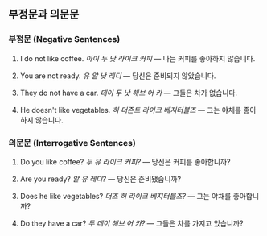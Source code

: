 ## 부정문과 의문문

### 부정문 (Negative Sentences)

1. I do not like coffee.
   *아이 두 낫 라이크 커피* — 나는 커피를 좋아하지 않습니다.

2. You are not ready.
   *유 알 낫 레디* — 당신은 준비되지 않았습니다.

3. They do not have a car.
   *데이 두 낫 해브 어 카* — 그들은 차가 없습니다.

4. He doesn't like vegetables.
   *히 더즌트 라이크 베지터블즈* — 그는 야채를 좋아하지 않습니다.

### 의문문 (Interrogative Sentences)

1. Do you like coffee?
   *두 유 라이크 커피?* — 당신은 커피를 좋아합니까?

2. Are you ready?
   *알 유 레디?* — 당신은 준비됐습니까?

3. Does he like vegetables?
   *더즈 히 라이크 베지터블즈?* — 그는 야채를 좋아합니까?

4. Do they have a car?
   *두 데이 해브 어 카?* — 그들은 차를 가지고 있습니까?